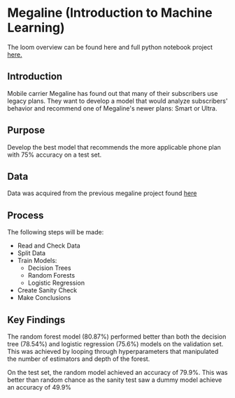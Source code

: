 # Megaline (Introduction to Machine Learning)
The loom overview can be found here and full python notebook project [here.](megaline-ml.ipynb)

## Introduction

Mobile carrier Megaline has found out that many of their subscribers use legacy plans. They want to develop a model that would analyze subscribers' behavior and recommend one of Megaline's newer plans: Smart or Ultra.

## Purpose

Develop the best model that recommends the more applicable phone plan with 75% accuracy on a test set.

## Data

Data was acquired from the previous megaline project found [here](./megaline-sda)

## Process

The following steps will be made:
- Read and Check Data
- Split Data
- Train Models:
    - Decision Trees
    - Random Forests
    - Logistic Regression
- Create Sanity Check
- Make Conclusions

## Key Findings

The random forest model (80.87%) performed better than both the decision tree (78.54%) and logistic regression (75.6%) models on the validation set. This was achieved by looping through hyperparameters that manipulated the number of estimators and depth of the forest.

On the test set, the random model achieved an accuracy of 79.9%. This was better than random chance as the sanity test saw a dummy model achieve an accuracy of 49.9%